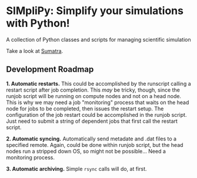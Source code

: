 # SIMpliPy: Simplify your simulations with Python!

A collection of Python classes and scripts for managing scientific simulation

Take a look at [Sumatra](https://pythonhosted.org/Sumatra/introduction.html).

## Development Roadmap

**1. Automatic restarts.** This could be accomplished by the runscript calling a restart script after job completion. This _may_ be tricky, though, since the runjob script will be running on compute nodes and not on a head node. This is why we may need a job "monitoring" process that waits on the head node for jobs to be completed, then issues the restart setup. The configuration of the job restart could be accomplished in the runjob script. Just need to submit a string of dependent jobs that first call the restart script.

**2. Automatic syncing.** Automatically send metadate and .dat files to a specified remote. Again, could be done within runjob script, but the head nodes run a stripped down OS, so might not be possible...  Need a monitoring process.

**3. Automatic archiving.** Simple `rsync` calls will do, at first.